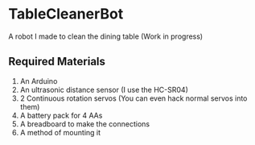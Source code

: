 # TableCleanerBot
A robot I made to clean the dining table (Work in progress)

## Required Materials
1. An Arduino
2. An ultrasonic distance sensor (I use the HC-SR04)
3. 2 Continuous rotation servos  (You can even hack normal servos into them)
4. A battery pack for 4 AAs
5. A breadboard to make the connections
6. A method of mounting it





